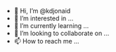 - 👋 Hi, I’m @kdjonaid
- 👀 I’m interested in ...
- 🌱 I’m currently learning ...
- 💞️ I’m looking to collaborate on ...
- 📫 How to reach me ...

<!---
kdjonaid/kdjonaid is a ✨ special ✨ repository because its `README.md` (this file) appears on your GitHub profile.
You can click the Preview link to take a look at your changes.
--->
